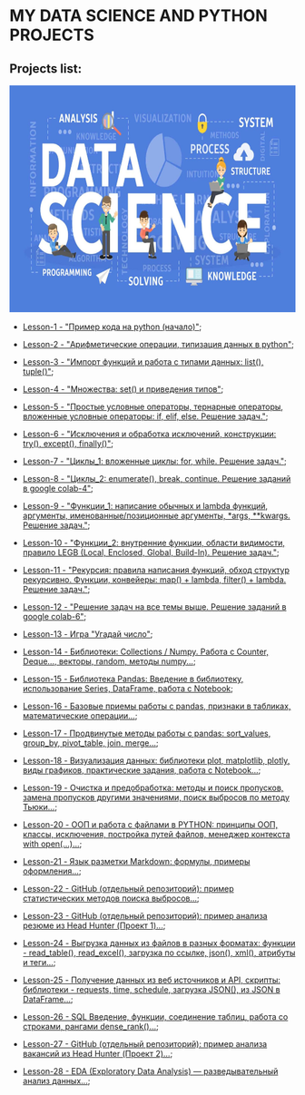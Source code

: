 # MY DATA SCIENCE AND PYTHON PROJECTS
## Projects list:

<center><img src=https://github.com/AlexanderMeshchaninov/Screenshots/blob/main/data_science_learning.png width=800px height= 400px></center>

* [Lesson-1 - "Пример кода на python (начало)"](https://github.com/AlexanderMeshchaninov/HOMEWORK_SkillFactory_PYTHON/tree/main/Lesson-1);

* [Lesson-2 - "Арифметические операции, типизация данных в python"](https://github.com/AlexanderMeshchaninov/HOMEWORK_SkillFactory_PYTHON/tree/main/Lesson-2);

* [Lesson-3 - "Импорт функций и работа с типами данных: list(), tuple()"](https://github.com/AlexanderMeshchaninov/HOMEWORK_SkillFactory_PYTHON/tree/main/Lesson-3);

* [Lesson-4 - "Множества: set() и приведения типов"](https://github.com/AlexanderMeshchaninov/HOMEWORK_SkillFactory_PYTHON/tree/main/Lesson-4);

* [Lesson-5 - "Простые условные операторы, тернарные операторы, вложенные условные операторы: if, elif, else. Решение задач."](https://github.com/AlexanderMeshchaninov/HOMEWORK_SkillFactory_PYTHON/tree/main/Lesson-5);

* [Lesson-6 - "Исключения и обработка исключений, конструкции: try(), except(), finally()"](https://github.com/AlexanderMeshchaninov/HOMEWORK_SkillFactory_PYTHON/tree/main/Lesson-6);

* [Lesson-7 - "Циклы_1: вложенные циклы: for, while. Решение задач."](https://github.com/AlexanderMeshchaninov/HOMEWORK_SkillFactory_PYTHON/tree/main/Lesson-7);

* [Lesson-8 - "Циклы_2: enumerate(), break, continue. Решение заданий в google colab-4"](https://github.com/AlexanderMeshchaninov/SkillFactory_LECTURES/blob/main/Практические_задания_из_PYTHON_4.ipynb);

* [Lesson-9 - "Функции_1: написание обычных и lambda функций, аргументы, именованные/позиционные аргументы, *args, **kwargs. Решение задач."](https://github.com/AlexanderMeshchaninov/HOMEWORK_SkillFactory_PYTHON/tree/main/Lesson-9);

* [Lesson-10 - "Функции_2: внутренние функции, области видимости, правило LEGB (Local, Enclosed, Global, Build-In). Решение задач."](https://github.com/AlexanderMeshchaninov/HOMEWORK_SkillFactory_PYTHON/tree/main/Lesson-10);

* [Lesson-11 - "Рекурсия: правила написания функций, обход структур рекурсивно. Функции, конвейеры: map() + lambda, filter() + lambda. Решение задач."](https://github.com/AlexanderMeshchaninov/HOMEWORK_SkillFactory_PYTHON/tree/main/Lesson-11);

* [Lesson-12 - "Решение задач на все темы выше. Решение заданий в google colab-6"](https://github.com/AlexanderMeshchaninov/SkillFactory_LECTURES/blob/main/Практические_задания_из_PYTHON_6.ipynb);

* [Lesson-13 - Игра "Угадай число"](https://github.com/AlexanderMeshchaninov/HOMEWORK_SkillFactory_PYTHON/tree/main/Lesson-13);

* [Lesson-14 - Библиотеки: Collections / Numpy. Работа с Counter, Deque..., векторы, random, методы numpy...](https://github.com/AlexanderMeshchaninov/HOMEWORK_SkillFactory_PYTHON/tree/main/Lesson-14);

* [Lesson-15 - Библиотека Pandas: Введение в библиотеку, использование Series, DataFrame, работа с Notebook](https://github.com/AlexanderMeshchaninov/HOMEWORK_SkillFactory_PYTHON/tree/main/Lesson-15);

* [Lesson-16 - Базовые приемы работы с pandas, признаки в табликах, математические операции...](https://github.com/AlexanderMeshchaninov/HOMEWORK_SkillFactory_PYTHON/tree/main/Lesson-16);
 
* [Lesson-17 - Продвинутые методы работы с pandas: sort_values, group_by, pivot_table, join, merge...](https://github.com/AlexanderMeshchaninov/HOMEWORK_SkillFactory_PYTHON/tree/main/Lesson-17);
   
* [Lesson-18 - Визуализация данных: библиотеки plot, matplotlib, plotly, виды графиков, практические задания, работа с Notebook...](https://github.com/AlexanderMeshchaninov/HOMEWORK_SkillFactory_PYTHON/tree/main/Lesson-18);

* [Lesson-19 - Очистка и предобработка: методы и поиск пропусков, замена пропусков другими значениями, поиск выбросов по методу Тьюки...](https://github.com/AlexanderMeshchaninov/HOMEWORK_SkillFactory_PYTHON/tree/main/Lesson-19);

* [Lesson-20 - ООП и работа с файлами в PYTHON: принципы ООП, классы, исключения, постройка путей файлов, менеджер контекста with open(...)...](https://github.com/AlexanderMeshchaninov/HOMEWORK_SkillFactory_PYTHON/tree/main/Lesson-20);

* [Lesson-21 - Язык разметки Markdown: формулы, примеры оформления...](https://github.com/AlexanderMeshchaninov/HOMEWORK_SkillFactory_PYTHON/tree/main/Lesson-21);
  
* [Lesson-22 - GitHub (отдельный репозиторий): пример статистических методов поиска выбросов...](https://github.com/AlexanderMeshchaninov/DataCleaningProjectExample);

* [Lesson-23 - GitHub (отдельный репозиторий): пример анализа резюме из Head Hunter (Проект 1)...](https://github.com/AlexanderMeshchaninov/HeadHunter_DataScience_Project);

* [Lesson-24 - Выгрузка данных из файлов в разных форматах: функции - read_table(), read_excel(), загрузка по ссылке, json(), xml(), атрибуты и теги...](https://github.com/AlexanderMeshchaninov/HOMEWORK_SkillFactory_PYTHON/tree/main/Lesson-24);

* [Lesson-25 - Получение данных из веб источников и API, скрипты: библиотеки - requests, time, schedule, загрузка JSON(), из JSON в DataFrame...](https://github.com/AlexanderMeshchaninov/HOMEWORK_SkillFactory_PYTHON/tree/main/Lesson-25);

* [Lesson-26 - SQL Введение, функции, соединение таблиц, работа со строками, рангами dense_rank()...](https://github.com/AlexanderMeshchaninov/HOMEWORK_SkillFactory_PYTHON/tree/main/Lesson-26);

* [Lesson-27 - GitHub (отдельный репозиторий): пример анализа вакансий из Head Hunter (Проект 2)...](https://github.com/AlexanderMeshchaninov/HOMEWORK_SkillFactory_PYTHON/tree/main/Lesson-27);

* [Lesson-28 - EDA (Exploratory Data Analysis) — разведывательный анализ данных...](https://github.com/AlexanderMeshchaninov/HOMEWORK_SkillFactory_PYTHON/tree/main/Lesson-28);
